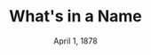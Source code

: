 ---
type: event
title: What's in a Name
timestamp: 1878-04-01T00:00:00Z
date: "April 1, 1878"
image: springdale.jpg
text: Formerly known as Shiloh, Springdale becomes incorporated and receives its official name.
---